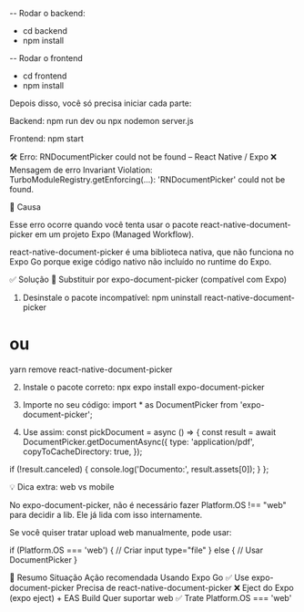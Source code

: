 -- Rodar o backend:
- cd backend
- npm install


-- Rodar o frontend
- cd frontend
- npm install 


Depois disso, você só precisa iniciar cada parte:

Backend: npm run dev ou npx nodemon server.js

Frontend: npm start




🛠️ Erro: RNDocumentPicker could not be found – React Native / Expo
❌ Mensagem de erro
Invariant Violation: TurboModuleRegistry.getEnforcing(...): 'RNDocumentPicker' could not be found.

📌 Causa

Esse erro ocorre quando você tenta usar o pacote react-native-document-picker em um projeto Expo (Managed Workflow).

react-native-document-picker é uma biblioteca nativa, que não funciona no Expo Go porque exige código nativo não incluído no runtime do Expo.

✅ Solução
🔁 Substituir por expo-document-picker (compatível com Expo)
1. Desinstale o pacote incompatível:
npm uninstall react-native-document-picker
# ou
yarn remove react-native-document-picker

2. Instale o pacote correto:
npx expo install expo-document-picker

3. Importe no seu código:
import * as DocumentPicker from 'expo-document-picker';

4. Use assim:
const pickDocument = async () => {
  const result = await DocumentPicker.getDocumentAsync({
    type: 'application/pdf',
    copyToCacheDirectory: true,
  });

  if (!result.canceled) {
    console.log('Documento:', result.assets[0]);
  }
};

💡 Dica extra: web vs mobile

No expo-document-picker, não é necessário fazer Platform.OS !== "web" para decidir a lib. Ele já lida com isso internamente.

Se você quiser tratar upload web manualmente, pode usar:

if (Platform.OS === 'web') {
  // Criar input type="file"
} else {
  // Usar DocumentPicker
}

📄 Resumo
Situação	Ação recomendada
Usando Expo Go	✅ Use expo-document-picker
Precisa de react-native-document-picker	❌ Eject do Expo (expo eject) + EAS Build
Quer suportar web	✅ Trate Platform.OS === 'web'